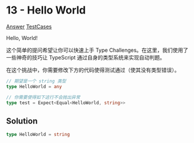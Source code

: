 # 13 - Hello World

[Answer](https://github.com/lybenson/ts-checker/blob/master/src/13-warm-hello-world/template.ts) [TestCases](https://github.com/lybenson/ts-checker/blob/master/src/13-warm-hello-world/test-cases.ts)

Hello, World!

这个简单的提问希望让你可以快速上手 Type Challenges。在这里，我们使用了一些神奇的技巧让 TypeScript 通过自身的类型系统来实现自动判题。

在这个挑战中，你需要修改下方的代码使得测试通过（使其没有类型错误）。

```ts
// 期望是一个 string 类型
type HelloWorld = any
```

```ts
// 你需要使得如下这行不会抛出异常
type test = Expect<Equal<HelloWorld, string>>
```

## Solution

```ts
type HelloWorld = string
```
